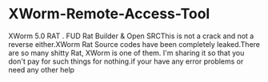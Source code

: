 # XWorm-Remote-Access-Tool
XWorm 5.0 RAT . FUD Rat Builder &amp; Open SRCThis is not a crack and not a reverse either.XWorm Rat Source codes have been completely leaked.There are so many shitty Rat, XWorm is one of them. I'm sharing it so that you don't pay for such things for nothing.if your have any error problems or need any other help
